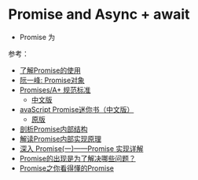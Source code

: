 # Promise and Async + await

- Promise 为

参考：

- [了解Promise的使用](https://developers.google.com/web/fundamentals/primers/promises)
- [阮一峰: Promise对象](http://es6.ruanyifeng.com/#docs/promise)
- [Promises/A+ 规范标准](https://promisesaplus.com/)
  - [中文版](http://www.ituring.com.cn/article/66566)
- [avaScript Promise迷你书（中文版）](http://liubin.org/promises-book/)
  - [原版](https://github.com/azu/promises-book)
- [剖析Promise内部结构](https://github.com/xieranmaya/blog/issues/3)
- [解读Promise内部实现原理](https://juejin.im/post/5a30193051882503dc53af3c)
- [深入 Promise(一)——Promise 实现详解](https://zhuanlan.zhihu.com/p/25178630)
- [Promise的出现是为了解决哪些问题？](https://eplover.github.io/pages/2017/03/21/promise.html)
- [Promise之你看得懂的Promise](https://juejin.im/post/5b32f552f265da59991155f0)
